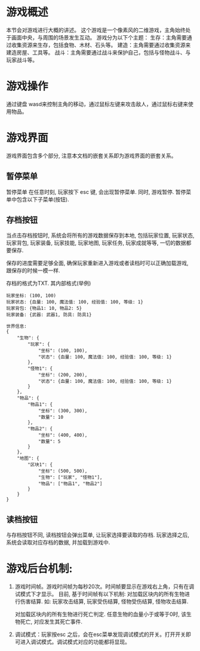 # 游戏概述
本节会对游戏进行大概的讲述。
这个游戏是一个像素风的二维游戏，主角始终处于画面中央，与周围的场景发生互动。
游戏分为以下个主题：
生存：主角需要通过收集资源来生存，包括食物、木材、石头等。
建造：主角需要通过收集资源来建造房屋、工具等。
战斗：主角需要通过战斗来保护自己，包括与怪物战斗、与玩家战斗等。


# 游戏操作
通过键盘 wasd来控制主角的移动，通过鼠标左键来攻击敌人，通过鼠标右键来使用物品。


# 游戏界面
游戏界面包含多个部分, 注意本文档的嵌套关系即为游戏界面的嵌套关系。

## 暂停菜单
暂停菜单 在任意时刻, 玩家按下 esc 键, 会出现暂停菜单. 同时, 游戏暂停.
暂停菜单中包含以下子菜单(按钮).

## 存档按钮
当点击存档按钮时, 系统会将所有的游戏数据保存到本地, 包括玩家位置, 玩家状态, 玩家背包, 玩家装备, 玩家技能, 玩家地图, 玩家任务, 玩家成就等等, 一切的数据都要保存.

保存的进度需要足够全面, 确保玩家重新进入游戏或者读档时可以正确加载游戏, 跟保存的时候一模一样.

存档的格式为TXT.
其内部格式(举例)
```
玩家坐标: (100, 100)
玩家状态: {血量: 100, 魔法值: 100, 经验值: 100, 等级: 1}
玩家背包: {物品1: 10, 物品2: 5}
玩家装备: {武器: 武器1, 防具: 防具1}

世界信息:
{
    "生物": {
        "玩家": {
            "坐标": (100, 100),
            "状态": {血量: 100, 魔法值: 100, 经验值: 100, 等级: 1}
        },
        "怪物1": {
            "坐标": (200, 200),
            "状态": {血量: 100, 魔法值: 100, 经验值: 100, 等级: 1}
        }
    },
    "物品": {
        "物品1": {
            "坐标": (300, 300),
            "数量": 10
        },
        "物品2": {
            "坐标": (400, 400),
            "数量": 5
        }
    },
    "地图": {
        "区块1": {
            "坐标": (500, 500),
            "生物": ["玩家", "怪物1"],
            "物品": ["物品1", "物品2"]
        }
    }
}

```

## 读档按钮
与存档按钮不同, 读档按钮会弹出菜单, 让玩家选择要读取的存档. 玩家选择之后, 系统会读取对应存档的数据, 并加载到游戏中.


# 游戏后台机制:
1. 游戏时间帧。游戏时间帧为每秒20次。时间帧要显示在游戏右上角，只有在调试模式下才显示。
目前, 基于时间帧有以下机制: 
   对加载区块内的所有生物进行伤害结算. 如: 玩家攻击结算, 玩家受伤结算, 怪物受伤结算, 怪物攻击结算.
   
   对加载区块内的所有生物进行死亡判定. 任意生物的血量小于或等于0时, 该生物死亡, 对应发生其死亡事件.

2. 调试模式：玩家按esc 之后，会在esc菜单发现调试模式的开关。打开开关即可进入调试模式。调试模式对应的功能都将显现。